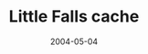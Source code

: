 ---
_schema: default
title: Little Falls cache
link: https://www.geocaching.com/geocache/GCJAX9
owner: Tyson Sprandel
date: 2004-05-04
log_type: Found it
display_coords: N 41° 19.012' W 075° 14.318'
latitude: '41.316866'
longitude: '-75.238633'
first_stage: false
bogus: false
zhanna_log:  >-
  Hi, Tyson!


  Bet you never thought we'd be the First Finders of this cache! Well, I didn't think we would be either. I have to admit that yesterday morning's cool temperatures and rain deterred us, and we planned our outing for this morning instead in the hope that the weather would be dry and sunny. As our luck would have it, it was cloudy and cold this morning when we started on our journey, and when I turned onto Route 309 I'm positive I saw a few snow flurries. The sun was coming out by the time we began our hike, though. You chose a terrific spot for this cache. The trail is one of the most scenic short trails I've hiked, and the sunlight made everything sparkle. The recent abundant rainfall made the falls spectacularly full and fast. Before long we neared the coordinates. Confronted with hundreds of potential hiding spots, we just didn't know where to turn! We searched here, searched there, found nothing. Finally we made a joint decision to decrypt the clue, and found the cache immediately thereafter (we were so close!). It was expertly hidden. After removing it carefully from its hiding spot, in a flash Rich opened the cache and pulled out something tall and brightly colored and stuck it on my head. Feeling like a Dr. Seuss character but enjoying the warmth it provided, I wore the hat the entire time we spent at the cache site. I added a small Lego set to the cache and took the VW camper travel bug. A slow hike back to the car provided plenty of opportunities for taking photos and enjoying the rushing falls. I can hardly believe that neither one of us had been here before! It's truly a beautiful area.


  By the way, we were nearby on Saturday when you hid this cache during your camping trip so we're aware what the conditions were like. How on earth did you survive all those bugs?!?! :fearful: Thanks for a fabulous morning adventure!


  Zhanna
rich_log:  >-
  Howdy, Tyson! I know I'm a little late getting this log entered but it's been a hectic day. Zhanna and I agreed to meet up early this morning in order to get a decent start but I never expected we'd make “First Finders.” If it wasn't for the rain and dampness, the almost Winter-like coldness and gusty breezes, we would have been here yesterday morning. But weather like that after the brief taste of Summer we experienced this past weekend held very little appeal for either of us. I'm glad we waited, though, because in spite of the chill morning air there was plenty of sunshine, no bugs at all to annoy us, and the scenery along Wallenpaupack Creek was simply gorgeous. We spent a good deal of time enjoying a slow hike, exploring the trail and the falls, and taking lots of photos. I've never visited this section of the park before. It's certainly impressive.


  We did have some trouble locating the cache since the area has dozens, if not hundreds of likely hiding spots! After about 20 minutes of searching I felt the urge to decipher the hint. The cache was so well hidden that I know I had walked past it a couple of times without realizing it. We tried to re-hide it in as much the same way as possible. I think your coordinates are just fine. The reception under the hemlocks is very erratic but I couldn't come up with any better numbers, and yours kept bringing us back to the same spot time after time. Having signed the logbook I traded two Geocaching magnets and one of my cyclist's key “chains” for the packet of mini-carabiners. Zhanna wore that comical hat all the while we were signing in and making trades, and I thought surely she was going to leave with it still on her head!


  We spent the next several hours searching for benchmarks along Route 390, and then checked out another possible route for future recoveries before finally heading home in the afternoon. We've been concentrating mostly on benchmarks lately and it was a very pleasant change to get back to doing some Geocaching again. Thanks for a swell little adventure. ~Rich in NEPA~
image_gallery_zh: gallery1
image_gallery_r: gallery2
post_id: 878
---